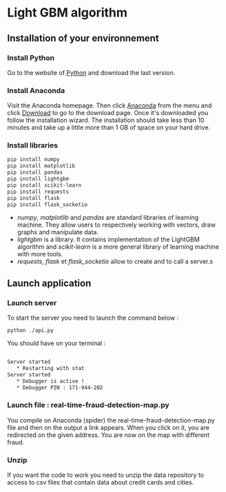 # Light GBM algorithm #

## Installation of your environnement ##

### Install Python ###
Go to the website of [Python](https://www.python.org/downloads/) and download the last version.

### Install Anaconda

Visit the Anaconda homepage. Then click [Anaconda](https://www.anaconda.com/) from the menu and click [Download](https://www.anaconda.com/distribution/) to go to the download page. Once it's downloaded you follow the installation wizard.
The installation should take less than 10 minutes and take up a little more than 1 GB of space on your hard drive.

### Install libraries  ###

```bash
pip install numpy
pip install matplotlib
pip install pandas
pip install lightgbm
pip install scikit-learn
pip install requests
pip install flask
pip install flask_socketio
```
* *numpy*, *matplotlib* and *pandas* are standard libraries of learning machine. They allow users to respectively working with vectors, draw graphs and manipulate data. 
* *lightgbm* is a library. It contains implementation of the LightGBM algorithm and *scikit-learn* is a more general library of learning machine with more tools. 
* *requests*, *flask* et *flask_socketio* allow to create and to call a server.s

## Launch application ##

### Launch server ###

To start the server you need to launch the command below : 

```
python ./api.py
```

You should have on your terminal : 
 ``` Bash 
 
 Server started
    * Restarting with stat
 Server started 
    * Debugger is active !
    * Debugger PIN : 171-944-202

```

### Launch file : real-time-fraud-detection-map.py ###

You compile on Anaconda (spider) the real-time-fraud-detection-map.py file and then on the output a link appears. When you click on it, you are redirected on the given address. You are now on the map with different fraud. 

### Unzip ###

If you want the code to work you need to unzip the data repository to access to csv files that contain data about credit cards and cities. 
